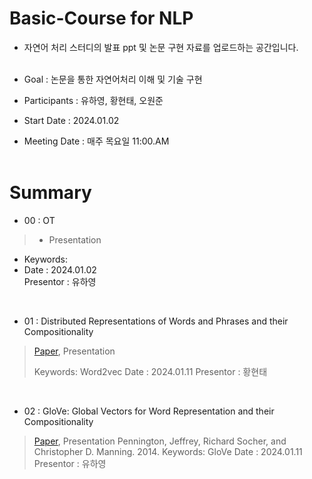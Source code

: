 # Basic-Course for NLP
- 자연어 처리 스터디의 발표 ppt 및 논문 구현 자료를 업로드하는 공간입니다.
</br></br>

- Goal : 논문을 통한 자연어처리 이해 및 기술 구현</br>
- Participants : 유하영, 황현태, 오원준</br>
- Start Date : 2024.01.02</br>
- Meeting Date : 매주 목요일 11:00.AM
</br></br>

# Summary

* 00 : OT</br>
>   - Presentation</br>
- Keywords: </br>
- Date : 2024.01.02</br>
  Presentor : 유하영</br>
</br>

* 01 : Distributed Representations of Words and Phrases
and their Compositionality
> [Paper](https://arxiv.org/pdf/1310.4546.pdf), Presentation
> 
> Keywords: Word2vec
> Date : 2024.01.11
> Presentor : 황현태
</br>

* 02 : GloVe: Global Vectors for Word Representation
and their Compositionality
> [Paper](https://nlp.stanford.edu/pubs/glove.pdf), Presentation
> Pennington, Jeffrey, Richard Socher, and Christopher D. Manning. 2014.
> Keywords: GloVe
> Date : 2024.01.11
> Presentor : 유하영
</br>


